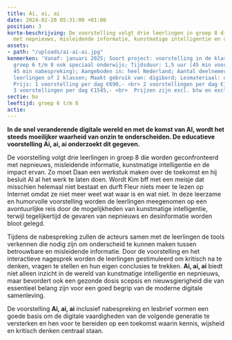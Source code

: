 ```yaml
---
title: Ai, ai, ai
date: 2024-02-20 05:31:00 +01:00
position: 3
korte-beschrijving: De voorstelling volgt drie leerlingen in groep 8 die worden geconfronteerd
  met nepnieuws, misleidende informatie, kunstmatige intelligentie en de impact ervan.
assets:
- path: "/uploads/ai-ai-ai.jpg"
kenmerken: 'Vanaf: januari 2025; Soort project: voorstelling in de klas; Doelgroep:
  groep 6 t/m 8 ook speciaal onderwijs; Tijdsduur: 1,5 uur (45 min voorstelling en
  45 min nabespreking); Aangeboden in: heel Nederland; Aantal deelnemers: max. 64
  leerlingen of 2 klassen; Maakt gebruik van: digibord; Lesmateriaal: digitale educatiekit;
  Prijs: 1 voorstelling per dag €690,- <br> 2 voorstellingen per dag €1150,- <br>
  3 voorstellingen per dag €1545,- <br>  Prijzen zijn excl. btw en excl. reiskosten; '
sectie: bo
leeftijd: groep 6 t/m 8
actie: 
---
```


**In de snel veranderende digitale wereld en met de komst van AI, wordt het steeds moeilijker waarheid van onzin te onderscheiden. De educatieve voorstelling Ai, ai, ai onderzoekt dit gegeven.**

De voorstelling volgt drie leerlingen in groep 8 die worden geconfronteerd met nepnieuws, misleidende informatie, kunstmatige intelligentie en de impact ervan. Zo moet Daan een werkstuk maken over de toekomst en hij besluit AI al het werk te laten doen. Wordt Kim bff met een meisje dat misschien helemaal niet bestaat en durft Fleur niets meer te lezen op Internet omdat ze niet meer weet wat waar is en wat niet. In deze leerzame en humorvolle voorstelling worden de leerlingen meegenomen op een avontuurlijke reis door de mogelijkheden van kunstmatige intelligentie, terwijl tegelijkertijd de gevaren van nepnieuws en desinformatie worden bloot gelegd.

Tijdens de nabespreking zullen de acteurs samen met de leerlingen de tools verkennen die nodig zijn om onderscheid te kunnen maken tussen betrouwbare en misleidende informatie. Door de voorstelling en het interactieve nagesprek worden de leerlingen gestimuleerd om kritisch na te denken, vragen te stellen en hun eigen conclusies te trekken. **Ai, ai, ai** biedt niet alleen inzicht in de wereld van kunstmatige intelligentie en nepnieuws, maar bevordert ook een gezonde dosis scepsis en nieuwsgierigheid die van essentieel belang zijn voor een goed begrip van de moderne digitale samenleving.

De voorstelling **Ai, ai, ai** inclusief nabespreking en lesbrief vormen een goede basis om de digitale vaardigheden van de volgende generatie te versterken en hen voor te bereiden op een toekomst waarin kennis, wijsheid en kritisch denken centraal staan. 
